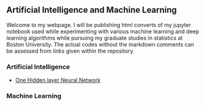 ## Artificial Intelligence and Machine Learning 

Welcome to my webpage. I will be publishing html converts of my jupyter notebook used while experimenting with various machine learning and deep learning algorithms while pursuing my graduate studies in statistics at Boston University. The actual codes without the markdown comments can be assessed from links given within the repository. 

### Artificial Intelligence 

- <a href="P1NeuralNetwork-2.html">One Hidden layer Neural Network</a>

### Machine Learning 

